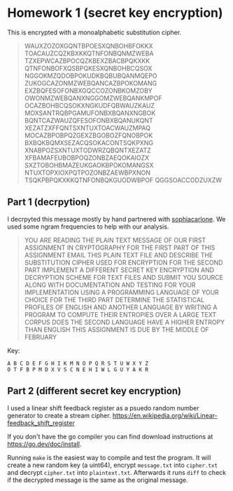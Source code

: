 # Homework 1 (secret key encryption)

This is encrypted with a monoalphabetic substitution cipher.

> WAUXZOZOXGQNTBPOESXQNBOHBFOKKX
TOACAUZCQZKBXKKQTNFONBQNMZWEBA
TZXEPWCAZBPOCQZKBEXZBACBPQKXKK
QTNFONBOFXQSBPQKESXQNBOHBCQSOX
NGGOKMZQDOBPOKUDKBQBUBQANMQEPO
ZUKOGCAZONMZWEBQANCAZBPOKOMANG
EXZBQFESOFONBXGQCCOZONBKOMZOBY
OWONMZWEBQANXNGGOMZWEBQANKMPOF
OCAZBOHBCQSOKXNGKUDFQBWAUZKAUZ
MOXSANTRQBPGAMUFONBXBQANXNGBOK
BQNTCAZWAUZQFESOFONBXBQANUKQNT
XEZATZXFFQNTSXNTUXTOACWAUZMPAQ
MOCAZBPOBPQZGEXZBGOBOZFQNOBPOK
BXBQKBQMXSEZACQSOKACONTSQKPXNG
XNABPOZSXNTUXTODWRZQBQNTXEZATZ
XFBAMAFEUBOBPOQZONBZAEQOKAIOZX
SXZTOBOHBMAZEUKGAOKBPOKOMANGSX
NTUXTOPXIOXPQTPOZONBZAEWBPXNON
TSQKPBPQKXKKQTNFONBQKGUODWBPOF
QGGSOACCODZUXZW

## Part 1 (decrpytion)
I decrpyted this message mostly by hand partnered with [sophiacarlone](https://github.com/sophiacarlone). We used some ngram frequencies to help with our analysis.

> YOU ARE READING THE PLAIN TEXT MESSAGE OF OUR FIRST ASSIGNMENT IN CRYPTOGRAPHY FOR THE FIRST PART OF THIS ASSIGNMENT EMAIL THIS PLAIN TEXT FILE AND DESCRIBE THE SUBSTITUTION CIPHER USED FOR ENCRYPTION FOR THE SECOND PART IMPLEMENT A DIFFERENT SECRET KEY ENCRYPTION AND DECRYPTION SCHEME FOR TEXT FILES AND SUBMIT YOU SOURCE ALONG WITH DOCUMENTATION AND TESTING FOR YOUR IMPLEMENTATION USING A PROGRAMMING LANGUAGE OF YOUR CHOICE FOR THE THIRD PART DETERMINE THE STATISTICAL PROFILES OF ENGLISH AND ANOTHER LANGUAGE BY WRITING A PROGRAM TO COMPUTE THEIR ENTROPIES OVER A LARGE TEXT CORPUS DOES THE SECOND LANGUAGE HAVE A HIGHER ENTROPY THAN ENGLISH THIS ASSIGNMENT IS DUE BY THE MIDDLE OF FEBRUARY

Key:
```
A B C D E F G H I K M N O P Q R S T U W X Y Z
O T F B P M D X V S C N E H I W L G U Y A K R
```

## Part 2 (different secret key encryption)

I used a linear shift feedback register as a psuedo random number generator to create a stream cipher. https://en.wikipedia.org/wiki/Linear-feedback_shift_register

If you don't have the go compiler you can find download instructions at https://go.dev/doc/install. 

Running `make` is the easiest way to compile and test the program. It will create a new random key (a uint64), encrypt `message.txt` into `cipher.txt` and decrypt `cipher.txt` into `plaintext.txt`. Afterwards it runs `diff` to check if the decrypted message is the same as the original message.
